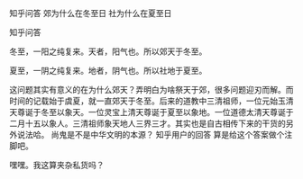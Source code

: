  
 知乎问答 郊为什么在冬至日 社为什么在夏至日 
 
 
 
 
 
 知乎问答 
 
 

 

 冬至，一阳之纯复来。天者，阳气也。所以郊天于冬至。

 夏至，一阴之纯复来。地者，阴气也。所以社地于夏至。

 

 这问题其实有意义的在为什么郊天？弄明白为啥祭天于郊，很多问题迎刃而解。而时间的记载始于虞夏，就一直郊天于冬至。后来的道教中三清祖师，一位元始玉清天尊诞于冬至以象天。一位灵宝上清天尊诞于夏至以象地。一位道德太清天尊诞于二月十五以象人。三清祖师象天地人三界三才。其实也是自古相传下来的干货的另外说法哈。 尚鬼是不是中华文明的本源？ 知乎用户的回答 算是给这个答案做个注脚吧。

 

 嘿嘿。我这算夹杂私货吗？ 